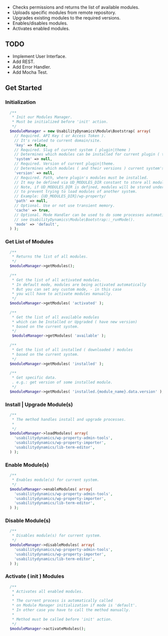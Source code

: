 * Checks permissions and returns the list of available modules.
* Uploads specific modules from remote repository.
* Upgrades existing modules to the required versions.
* Enables/disables modules.
* Activates enabled modules.

## TODO
* Implement User Interface.
* Add REST.
* Add Error Handler.
* Add Mocha Test.

## Get Started

### Initialization
```php
  /**
   * Init our Modules Manager.
   * Must be initialized before 'init' action.
   */
  $moduleManager = new UsabilityDynamics\Module\Bootstrap( array(
    // Required. API Key ( or Access Token ). 
    // It's related to current domain/site.
    'key' => false,
    // Required. Slug of current system ( plugin|theme ) 
    // Determines which modules can be installed for current plugin ( theme ).
    'system' => null,
    // Required. Version of current plugin|theme. 
    // Determines which modules ( and their versions ) current system's version supports.
    'version' => null,
    // Required. Path, where plugin's modules must be installed. 
    // It may be defined via UD_MODULES_DIR constant to store all modules in the same place.
    // Note, if UD_MODULES_DIR is defined, modules will be stored under system directory
    // to prevent trying to load modules of another system.
    // Example: {UD_MODULES_DIR}/wp-property/
    'path' => null,
    // Optional. Use or not use transient memory.
    'cache' => true,
    // Optional. Mode Handler can be used to do some processes automatic. 
    // see UsabilityDynamics\Module\Bootstrap::_runMode().
    'mode' => 'default',
  ) );
```  

### Get List of Modules
```php
  /** 
   * Returns the list of all modules.
   */
  $moduleManager->getModules();
  
  /**
   * Get the list of all activated modules.
   * In default mode, modules are being activated automatically
   * But you can set any custom mode, - in this case 
   * you will have to activate modules manually.
   */
  $moduleManager->getModules( 'activated' );
  
  /**
   * Get the list of all available modules
   * which can be Installed or Upgraded ( have new version)
   * based on the current system.
   */
   $moduleManager->getModules( 'available' );
  
  /**
   * Get the list of all installed ( downloaded ) modules
   * based on the current system.
   */
  $moduleManager->getModules( 'installed' );
  
  /**
   * Get specific data.
   . e.g.: get version of some installed module.
   */
  $moduleManager->getModules( 'installed.{module_name}.data.version' );
```

### Install | Upgrade Module(s)
```php
  /**
   * The method handles install and upgrade processes.
   *
   */
  $moduleManager->loadModules( array(
    'usabilitydynamics/wp-property-admin-tools',
    'usabilitydynamics/wp-property-importer',
    'usabilitydynamics/lib-term-editor',
  ) );
```

### Enable Module(s)
```php
  /**
   * Enables module(s) for current system.
   */
  $moduleManager->enableModules( array(
    'usabilitydynamics/wp-property-admin-tools',
    'usabilitydynamics/wp-property-importer',
    'usabilitydynamics/lib-term-editor',
  ) );
```

### Disable Module(s)
```php
  /**
   * Disables module(s) for current system.
   */
  $moduleManager->disableModules( array(
    'usabilitydynamics/wp-property-admin-tools',
    'usabilitydynamics/wp-property-importer',
    'usabilitydynamics/lib-term-editor',
  ) );
```

### Activate ( init ) Modules
```php
  /**
   * Activates all enabled modules.
   * 
   * The current process is automatically called
   * on Module Manager initialization if mode is 'default'.
   * In other case you have to call the method manually.
   * 
   * Method must be called before 'init' action.
   */
  $moduleManager->activateModules();
```
